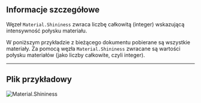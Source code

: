 ## Informacje szczegółowe
Węzeł `Material.Shininess` zwraca liczbę całkowitą (integer) wskazującą intensywność połysku materiału.

W poniższym przykładzie z bieżącego dokumentu pobierane są wszystkie materiały. Za pomocą węzła `Material.Shininess` zwracane są wartości połysku materiałów (jako liczby całkowite, czyli integer).
___
## Plik przykładowy

![Material.Shininess](./Revit.Elements.Material.Shininess_img.jpg)
